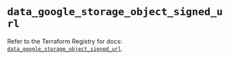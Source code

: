 # `data_google_storage_object_signed_url`

Refer to the Terraform Registry for docs: [`data_google_storage_object_signed_url`](https://registry.terraform.io/providers/hashicorp/google-beta/5.41.0/docs/data-sources/google_storage_object_signed_url).
